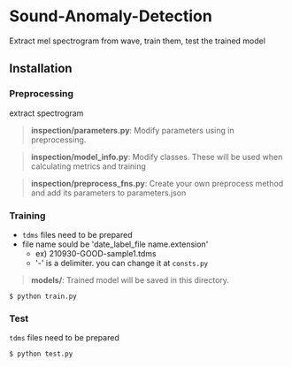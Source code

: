 # Sound-Anomaly-Detection
Extract mel spectrogram from wave, train them, test the trained model

## Installation

### Preprocessing
extract spectrogram
> **inspection/parameters.py**: Modify parameters using in preprocessing.

> **inspection/model_info.py**: Modify classes. These will be used when calculating metrics and training

> **inspection/preprocess_fns.py**: Create your own preprocess method and add its parameters to parameters.json

### Training
* `tdms` files need to be prepared
* file name sould be 'date_label_file name.extension'
  * ex) 210930-GOOD-sample1.tdms
  * '-' is a delimiter. you can change it at `consts.py`

> **models/**: Trained model will be saved in this directory.

```shell
$ python train.py
```

### Test
`tdms` files need to be prepared
```shell
$ python test.py
```